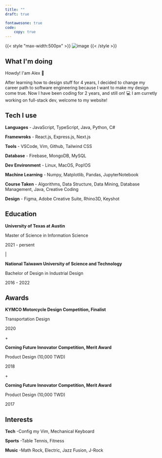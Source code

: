 ```yaml
---
title: ""
draft: true

fontawesone: true
code:
    copy: true
---
```


{{< style "max-width:500px" >}}
![image](/images/about.jpeg)
{{< /style >}}

## What I'm doing
Howdy! I'am Alex 👋

After learning how to design stuff for 4 years, I decided to change my career path to software engineering because I want to make my design come true. Now I have been coding for 2 years, and still on! 💻
I am curretly working on full-stack dev, welcome to my website!

## Tech I use 

**Languages**
    - JavaScript, TypeScript, Java, Python, C#

**Framewroks**
    - React.js, Express.js, Next.js

**Tools**
    - VSCode, Vim, Github, Tailwind CSS

**Database**
    - Firebase, MongoDB, MySQL

**Dev Environment**
    - Linux, MacOS, Pop!OS

**Machine Learning**
    - Numpy, Matplotlib, Pandas, JupyterNotebook

**Course Taken**
    - Algorithms, Data Structure, Data Mining, Database Management, Java, Creative Coding

**Design**
    - Figma, Adobe Creative Suite, Rhino3D, Keyshot

## Education

**University of Texas at Austin**

Master of Science in Information Science

2021 - persent

|

**National Taiwawn University of Science and Technology**

Bachelor of Design in Industrial Design

2016 - 2022

## Awards
**KYMCO Motorcycle Design Competition, Finalist**

Transportation Design

2020

\+

**Corning Future Innovator Competition, Merit Award**

Product Design (10,000 TWD)

2018

\+

**Corning Future Innovator Competition, Merit Award**

Product Design (10,000 TWD)

2017

## Interests

**Tech** 
    -Config my Vim, Mechanical Keyboard

**Sports**
    -Table Tennis, Fitness

**Music**
    -Math Rock, Electric, Jazz Fusion, J-Rock

